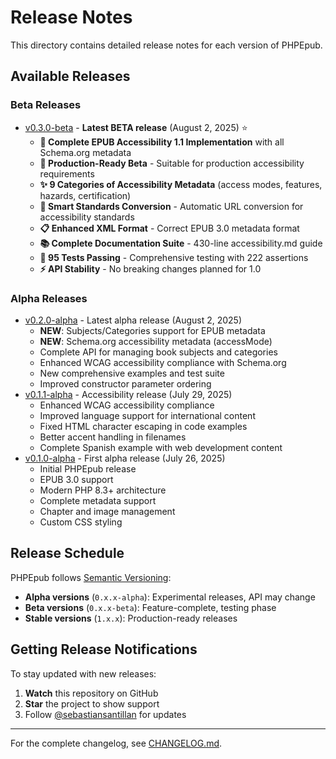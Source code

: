 # Release Notes

This directory contains detailed release notes for each version of PHPEpub.

## Available Releases

### Beta Releases

- [v0.3.0-beta](v0.3.0-beta.md) - **Latest BETA release** (August 2, 2025) ⭐
  - **🌟 Complete EPUB Accessibility 1.1 Implementation** with all Schema.org metadata
  - **🎯 Production-Ready Beta** - Suitable for production accessibility requirements
  - **✨ 9 Categories of Accessibility Metadata** (access modes, features, hazards, certification)
  - **🔧 Smart Standards Conversion** - Automatic URL conversion for accessibility standards
  - **📋 Enhanced XML Format** - Correct EPUB 3.0 metadata format
  - **📚 Complete Documentation Suite** - 430-line accessibility.md guide
  - **🧪 95 Tests Passing** - Comprehensive testing with 222 assertions
  - **⚡ API Stability** - No breaking changes planned for 1.0

### Alpha Releases

- [v0.2.0-alpha](v0.2.0-alpha.md) - Latest alpha release (August 2, 2025)
  - **NEW**: Subjects/Categories support for EPUB metadata
  - **NEW**: Schema.org accessibility metadata (accessMode)
  - Complete API for managing book subjects and categories
  - Enhanced WCAG accessibility compliance with Schema.org
  - New comprehensive examples and test suite
  - Improved constructor parameter ordering
- [v0.1.1-alpha](v0.1.1-alpha.md) - Accessibility release (July 29, 2025)
  - Enhanced WCAG accessibility compliance
  - Improved language support for international content
  - Fixed HTML character escaping in code examples
  - Better accent handling in filenames
  - Complete Spanish example with web development content
- [v0.1.0-alpha](v0.1.0-alpha.md) - First alpha release (July 26, 2025)
  - Initial PHPEpub release
  - EPUB 3.0 support
  - Modern PHP 8.3+ architecture
  - Complete metadata support
  - Chapter and image management
  - Custom CSS styling

## Release Schedule

PHPEpub follows [Semantic Versioning](https://semver.org/spec/v2.0.0.html):

- **Alpha versions** (`0.x.x-alpha`): Experimental releases, API may change
- **Beta versions** (`0.x.x-beta`): Feature-complete, testing phase
- **Stable versions** (`1.x.x`): Production-ready releases

## Getting Release Notifications

To stay updated with new releases:

1. **Watch** this repository on GitHub
2. **Star** the project to show support
3. Follow [@sebastiansantillan](https://github.com/sebastiansantillan) for updates

---

For the complete changelog, see [CHANGELOG.md](../../CHANGELOG.md).
